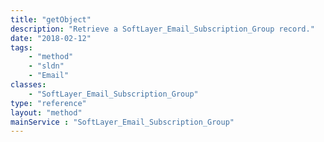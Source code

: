 ```yaml
---
title: "getObject"
description: "Retrieve a SoftLayer_Email_Subscription_Group record."
date: "2018-02-12"
tags:
    - "method"
    - "sldn"
    - "Email"
classes:
    - "SoftLayer_Email_Subscription_Group"
type: "reference"
layout: "method"
mainService : "SoftLayer_Email_Subscription_Group"
---
```

